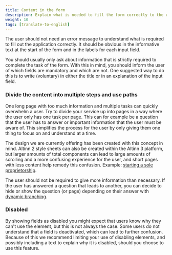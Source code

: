 ```yaml
---
title: Content in the form
description: Explain what is needed to fill the form correctly to the user and divide the content into multiple steps.
weight: 10
tags: [translate-to-english]
---
```


The user should not need an error message to understand what is required to fill out the application correctly. 
It should be obvious in the informative text at the start of the form and in the labels for each input field.

You should usually only ask about information that is strictly required to complete the task of the form. 
With this in mind, you should inform the user of which fields are mandatory and which are not. 
One suggested way to do this is to write (voluntary) in either the title or in an explanation of the input field.

### Divide the content into multiple steps and use paths
One long page with too much information and multiple tasks can quickly overwhelm a user. Try to divide your service
up into pages in a way where the user only has one task per page. 
This can for example be a question that the user has to answer or important information that the user must be aware of. 
This simplifies the process for the user by only giving them one thing to focus on and understand at a time.

The design we are currently offering has been created with this concept in mind. Altinn 2 style sheets 
can also be created within the Altinn 3 platform, but larger amounts of total components can lead to large amounts of scrolling
and a more confusing experience for the user, and short pages with less content help remedy this confusion. 
Example: [starting a sole proprietorship](dsf). 

The user should not be required to give more information than necessary. If the user has answered a question that leads to 
another, you can decide to hide or show the question (or page) depending on their answer with [dynamic branching](../../../development/logic/dynamic/).

### Disabled
By showing fields as disabled you might expect that users know why they can't use the element, but this is not always the case.
Some users do not understand that a field is deactivated, which can lead to further confusion. Because of this we recommend limiting your use of disabling elements, and possibly including a text to explain why it is disabled, should you choose to use this feature.
